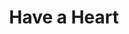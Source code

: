 ---
title: "Have a Heart"
url: /seattle/have-a-heart-martin-luther-king-junior-way-south/
shop: cannabis
---
